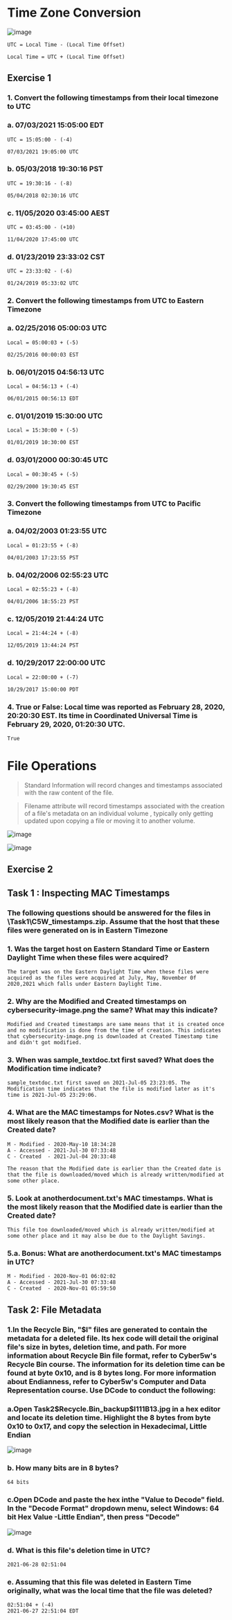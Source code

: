 # Time Zone Conversion

![image](https://user-images.githubusercontent.com/33444140/234938598-a5cb24f1-19ef-474b-ad43-23c097ecccc7.png)

`UTC = Local Time - (Local Time Offset)`

`Local Time = UTC + (Local Time Offset)`

## Exercise 1

### 1. Convert the following timestamps from their local timezone to UTC

### a. 07/03/2021 15:05:00 EDT

    UTC = 15:05:00 - (-4)

    07/03/2021 19:05:00 UTC
### b. 05/03/2018 19:30:16 PST

    UTC = 19:30:16 - (-8)
    
    05/04/2018 02:30:16 UTC

### c. 11/05/2020 03:45:00 AEST

    UTC = 03:45:00 - (+10)
    
    11/04/2020 17:45:00 UTC
    
### d. 01/23/2019 23:33:02 CST

    UTC = 23:33:02 - (-6)
    
    01/24/2019 05:33:02 UTC
    
### 2. Convert the following timestamps from UTC to Eastern Timezone

### a. 02/25/2016 05:00:03 UTC
    
    Local = 05:00:03 + (-5)
    
    02/25/2016 00:00:03 EST
    
### b. 06/01/2015 04:56:13 UTC

    Local = 04:56:13 + (-4)
    
    06/01/2015 00:56:13 EDT
    
### c. 01/01/2019 15:30:00 UTC

    Local = 15:30:00 + (-5)
    
    01/01/2019 10:30:00 EST
    
### d. 03/01/2000 00:30:45 UTC

    Local = 00:30:45 + (-5)
    
    02/29/2000 19:30:45 EST
    
### 3. Convert the following timestamps from UTC to Pacific Timezone

### a. 04/02/2003 01:23:55 UTC

    Local = 01:23:55 + (-8)
    
    04/01/2003 17:23:55 PST
    
### b. 04/02/2006 02:55:23 UTC

    Local = 02:55:23 + (-8)
    
    04/01/2006 18:55:23 PST
    
### c. 12/05/2019 21:44:24 UTC

    Local = 21:44:24 + (-8)
    
    12/05/2019 13:44:24 PST
    
### d. 10/29/2017 22:00:00 UTC

    Local = 22:00:00 + (-7)
    
    10/29/2017 15:00:00 PDT

### 4. True or False: Local time was reported as February 28, 2020, 20:20:30 EST. Its time in Coordinated Universal Time is February 29, 2020, 01:20:30 UTC.

    True

# File Operations

> Standard Information will record changes and timestamps associated with the raw content of the file.

> Filename attribute will record timestamps associated with the creation of a file's metadata on an individual volume , typically only getting updated upon copying a file or moving it to another volume.

![image](https://user-images.githubusercontent.com/33444140/235131592-d0c7623b-efc3-4584-a9dc-32f7cc88f4c2.png)

![image](https://user-images.githubusercontent.com/33444140/235131672-e287551e-71e0-4320-8232-07081807808a.png)

## Exercise 2

## Task 1 : Inspecting MAC Timestamps

### The following questions should be answered for the files in \Task1\C5W_timestamps.zip. Assume that the host that these files were generated on is in Eastern Timezone

### 1. Was the target host on Eastern Standard Time or Eastern Daylight Time when these files were acquired?

    The target was on the Eastern Daylight Time when these files were acquired as the files were acquired at July, May, November 0f 2020,2021 which falls under Eastern Daylight Time.

### 2. Why are the Modified and Created timestamps on cybersecurity-image.png the same? What may this indicate?

    Modified and Created timestamps are same means that it is created once and no modification is done from the time of creation. This indicates that cybersecurity-image.png is downloaded at Created Timestamp time and didn't got modified.
    
### 3. When was sample_textdoc.txt first saved? What does the Modification time indicate?

    sample_textdoc.txt first saved on 2021-Jul-05 23:23:05. The Modification time indicates that the file is modified later as it's time is 2021-Jul-05 23:29:06.
    
### 4. What are the MAC timestamps for Notes.csv? What is the most likely reason that the Modified date is earlier than the Created date?

    M - Modified - 2020-May-10 18:34:28
    A - Accessed - 2021-Jul-30 07:33:48
    C - Created  - 2021-Jul-04 20:33:48
    
    The reason that the Modified date is earlier than the Created date is that the file is downloaded/moved which is already written/modified at some other place.
    
### 5. Look at anotherdocument.txt's MAC timestamps. What is the most likely reason that the Modified date is earlier than the Created date?

    This file too downloaded/moved which is already written/modified at some other place and it may also be due to the Daylight Savings.
    
### 5.a. Bonus: What are anotherdocument.txt's MAC timestamps in UTC?

    M - Modified - 2020-Nov-01 06:02:02
    A - Accessed - 2021-Jul-30 07:33:48
    C - Created  - 2020-Nov-01 05:59:50
    
## Task 2: File Metadata

### 1.In the Recycle Bin, "$I" files are generated to contain the metadata for a deleted file. Its hex code will detail the original file's size in bytes, deletion time, and path. For more information about Recycle Bin file format, refer to Cyber5w's Recycle Bin course. The information for its deletion time can be found at byte 0x10, and is 8 bytes long. For more information about Endianness, refer to Cyber5w's Computer and Data Representation course. Use DCode to conduct the following:
### a.Open Task2\$Recycle.Bin_backup\$I111B13.jpg in a hex editor and locate its deletion time. Highlight the 8 bytes from byte 0x10 to 0x17, and copy the selection in Hexadecimal, Little Endian

![image](https://user-images.githubusercontent.com/33444140/235157483-b3ceb0e0-f194-4299-8852-db03c952d6e6.png)

### b. How many bits are in 8 bytes?

    64 bits
    
### c.Open DCode and paste the hex  inthe "Value to Decode" field. In the "Decode Format" dropdown menu, select Windows: 64 bit Hex Value -Little Endian", then press "Decode"

![image](https://user-images.githubusercontent.com/33444140/235160572-af065acc-c728-4069-b421-42cd31d4f13e.png)

### d. What is this file's deletion time in UTC?

    2021-06-28 02:51:04
    
### e. Assuming that this file was deleted in Eastern Time originally, what was the local time that the file was deleted?

    02:51:04 + (-4)
    2021-06-27 22:51:04 EDT
